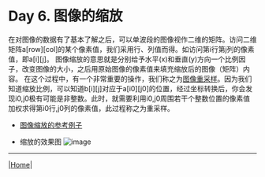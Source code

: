 # Day 6. 图像的缩放
在对图像的数据有了基本了解之后，可以单波段的图像视作二维的矩阵。访问二维矩阵a[row][col]的某个像素值，我们采用行、列值而得。如访问第i行第j列的像素值，即a[i][j]。
图像缩放的意思就是分别给予水平(x)和垂直(y)方向一个比例因子，改变图像的大小，之后用原始图像的像素值来填充缩放后的图像（矩阵）内容。
在这个过程中，有一个非常重要的操作，我们称之为[图像重采样](https://blog.csdn.net/LanerGaming/article/details/49207435?ops_request_misc=%257B%2522request%255Fid%2522%253A%2522159188202719725247625540%2522%252C%2522scm%2522%253A%252220140713.130102334..%2522%257D&request_id=159188202719725247625540&biz_id=0&utm_medium=distribute.pc_search_result.none-task-blog-2~all~sobaiduend~default-4-49207435.ecpm_v1_rank_ctr_v3&utm_term=%E5%9B%BE%E5%83%8F%E9%87%8D%E9%87%87%E6%A0%B7)。因为我们知道缩放比例，可以知道b[i][j]对应于a[i0][j0]的位置，经过坐标转换后，你会发现i0,j0极有可能是非整数。此时，就需要利用i0,j0周围若干个整数位置的像素值加权求得第i0行,j0列的像素值，此过程称之为重采样。

- [图像缩放的参考例子](https://blog.csdn.net/jizhidexiaoming/article/details/80305451)

- 缩放的效果图
![image](https://img-blog.csdn.net/20180514101349889?watermark/2/text/aHR0cHM6Ly9ibG9nLmNzZG4ubmV0L2ppemhpZGV4aWFvbWluZw==/font/5a6L5L2T/fontsize/400/fill/I0JBQkFCMA==/dissolve/70)

---
|[Home](Subject.md)|
